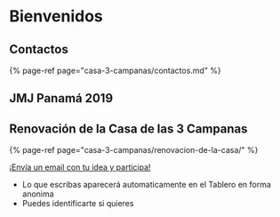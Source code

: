 # Bienvenidos

## Contactos

{% page-ref page="casa-3-campanas/contactos.md" %}

## JMJ Panamá 2019

## Renovación de la Casa de las 3 Campanas

{% page-ref page="casa-3-campanas/renovacion-de-la-casa/" %}

[¡Envía un email con tu idea y participa!](mailto:3campanas+02wavswvpksqnrk3vx6j@boards.trello.com)

* Lo que escribas aparecerá automaticamente en el Tablero en forma anonima
* Puedes identificarte si quieres

